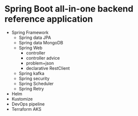 # Spring Boot all-in-one backend reference application
- Spring Framework
  - Spring data JPA
  - Spring data MongoDB
  - Spring Web
    - controller
    - controller advice
    - problem+json
    - declarative RestClient
  - Spring kafka
  - Spring security
  - Spring Scheduler
  - Spring Retry
- Helm
- Kustomize
- DevOps pipeline
- Terraform AKS
